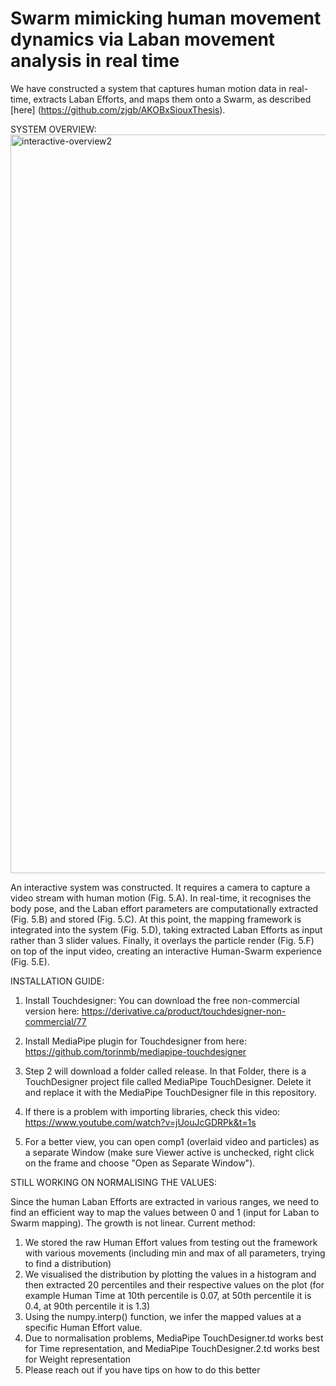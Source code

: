 # Swarm mimicking human movement dynamics via Laban movement analysis in real time

We have constructed a system that captures human motion data in real-time, extracts Laban Efforts, and maps them onto a Swarm, as described [here] (https://github.com/zjgb/AKOBxSiouxThesis).

SYSTEM OVERVIEW: 
<img width="1182" alt="interactive-overview2" src="https://github.com/user-attachments/assets/55ac3d39-31de-4e6f-9135-13a59d8a68c3" />

An interactive system was constructed. It requires a camera to capture a video stream with human motion (Fig. 5.A). In real-time, it recognises the body pose, and the Laban effort parameters are computationally extracted (Fig. 5.B) and stored (Fig. 5.C). At this point, the mapping framework is integrated into the system (Fig. 5.D), taking extracted Laban Efforts as input rather than 3 slider values. Finally, it overlays the particle render (Fig. 5.F) on top of the input video, creating an interactive Human-Swarm experience (Fig. 5.E).

INSTALLATION GUIDE:

1. Install Touchdesigner: You can download the free non-commercial version here: https://derivative.ca/product/touchdesigner-non-commercial/77

2. Install MediaPipe plugin for Touchdesigner from here: https://github.com/torinmb/mediapipe-touchdesigner

3. Step 2 will download a folder called release. In that Folder, there is a TouchDesigner project file called MediaPipe TouchDesigner. Delete it and replace it with the MediaPipe TouchDesigner file in this repository.

6. If there is a problem with importing libraries, check this video: https://www.youtube.com/watch?v=jUouJcGDRPk&t=1s

7. For a better view, you can open comp1 (overlaid video and particles) as a separate Window (make sure Viewer active is unchecked, right click on the frame and choose "Open as Separate Window").


STILL WORKING ON NORMALISING THE VALUES:

Since the human Laban Efforts are extracted in various ranges, we need to find an efficient way to map the values between 0 and 1 (input for Laban to Swarm mapping). The growth is not linear. Current method: 

1. We stored the raw Human Effort values from testing out the framework with various movements (including min and max of all parameters, trying to find a distribution)
2. We visualised the distribution by plotting the values in a histogram and then extracted 20 percentiles and their respective values on the plot (for example Human Time at 10th percentile is 0.07, at 50th percentile it is 0.4, at 90th percentile it is 1.3)
3. Using the numpy.interp() function, we infer the mapped values at a specific Human Effort value.
4. Due to normalisation problems, MediaPipe TouchDesigner.td works best for Time representation, and MediaPipe TouchDesigner.2.td works best for Weight representation
5. Please reach out if you have tips on how to do this better 
